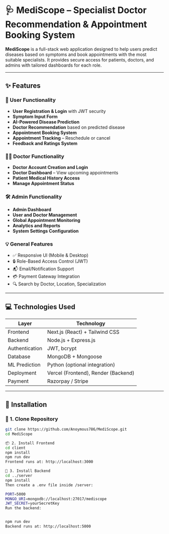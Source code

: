 # 🩺 MediScope – Specialist Doctor Recommendation & Appointment Booking System

**MediScope** is a full-stack web application designed to help users predict diseases based on symptoms and book appointments with the most suitable specialists. It provides secure access for patients, doctors, and admins with tailored dashboards for each role.

---

## ✨ Features

### 👤 User Functionality
- **User Registration & Login** with JWT security
- **Symptom Input Form**
- **AI-Powered Disease Prediction**
- **Doctor Recommendation** based on predicted disease
- **Appointment Booking System**
- **Appointment Tracking** – Reschedule or cancel
- **Feedback and Ratings System**

### 👨‍⚕️ Doctor Functionality
- **Doctor Account Creation and Login**
- **Doctor Dashboard** – View upcoming appointments
- **Patient Medical History Access**
- **Manage Appointment Status**

### 🛠️ Admin Functionality
- **Admin Dashboard**
- **User and Doctor Management**
- **Global Appointment Monitoring**
- **Analytics and Reports**
- **System Settings Configuration**

### 💡 General Features
- ✅ Responsive UI (Mobile & Desktop)
- 🔒 Role-Based Access Control (JWT)
- 📬 Email/Notification Support
- 💳 Payment Gateway Integration
- 🔍 Search by Doctor, Location, Specialization

---

## 💻 Technologies Used

| Layer         | Technology                         |
|---------------|-------------------------------------|
| Frontend      | Next.js (React) + Tailwind CSS      |
| Backend       | Node.js + Express.js                |
| Authentication| JWT, bcrypt                         |
| Database      | MongoDB + Mongoose                  |
| ML Prediction | Python (optional integration)       |
| Deployment    | Vercel (Frontend), Render (Backend) |
| Payment       | Razorpay / Stripe                   |

---

## 🚀 Installation

### 🔧 1. Clone Repository

```bash
git clone https://github.com/Anoymous786/MediScope.git
cd MediScope

📦 2. Install Frontend
cd client
npm install
npm run dev
Frontend runs at: http://localhost:3000

🔧 3. Install Backend
cd ../server
npm install
Then create a .env file inside /server:

PORT=5000
MONGO_URI=mongodb://localhost:27017/mediscope
JWT_SECRET=yourSecretKey
Run the backend:


npm run dev
Backend runs at: http://localhost:5000
